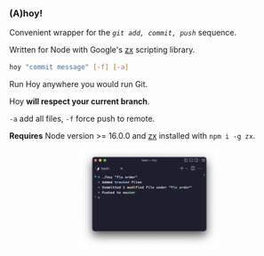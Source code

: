 ### (A)hoy!

Convenient wrapper for the *`git add, commit, push`* sequence.

Written for Node with Google's [zx](https://github.com/google/zx) scripting library.

```sh
hoy "commit message" [-f] [-a]
```

Run Hoy anywhere you would run Git.

Hoy **will respect your current branch**.

`-a` add all files, `-f` force push to remote.

**Requires** Node version >= 16.0.0 and [zx](https://github.com/google/zx) installed with `npm i -g zx`.

<p align="center">
  <img src="screenshot.png" width="50%" title="Sample">
</p>
